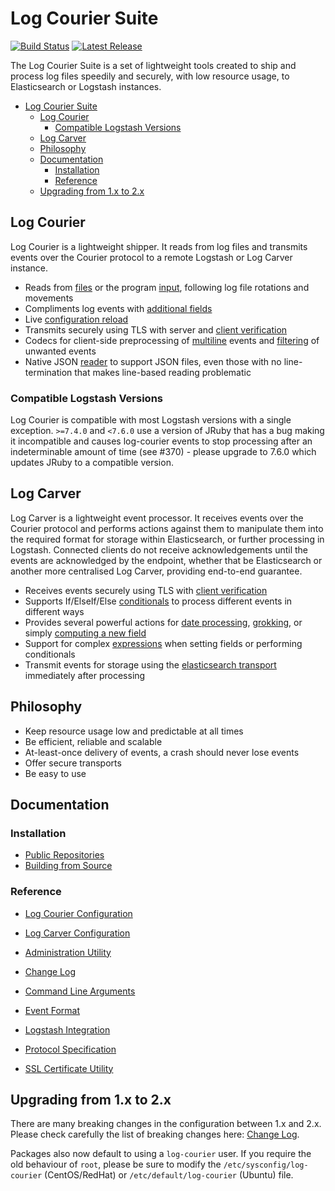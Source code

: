 # Log Courier Suite

[![Build Status](https://img.shields.io/github/workflow/status/driskell/log-courier/CI.svg?label=CI)](https://travis-ci.org/driskell/log-courier)
[![Latest Release](https://img.shields.io/github/release/driskell/log-courier.svg)](https://github.com/driskell/log-courier/releases/latest)

The Log Courier Suite is a set of lightweight tools created to ship and process
log files speedily and securely, with low resource usage, to Elasticsearch or
Logstash instances.

- [Log Courier Suite](#log-courier-suite)
  - [Log Courier](#log-courier)
    - [Compatible Logstash Versions](#compatible-logstash-versions)
  - [Log Carver](#log-carver)
  - [Philosophy](#philosophy)
  - [Documentation](#documentation)
    - [Installation](#installation)
    - [Reference](#reference)
  - [Upgrading from 1.x to 2.x](#upgrading-from-1x-to-2x)

## Log Courier

Log Courier is a lightweight shipper. It reads from log files and transmits events over the Courier protocol to a remote Logstash or Log Carver instance.

- Reads from [files](docs/log-courier/Configuration.md#files) or the program [input](docs/log-courier/Configuration.md#stdin), following log file rotations and movements
- Compliments log events with [additional fields](docs/log-courier/Configuration.md#fields)
- Live [configuration reload](docs/log-courier/Configuration.md#reloading-configuration)
- Transmits securely using TLS with server and [client verification](docs/log-courier/Configuration.md#ssl-certificate)
- Codecs for client-side preprocessing of [multiline](docs/log-courier/codecs/Multiline.md) events and [filtering](docs/log-courier/codecs/Filter.md) of unwanted events
- Native JSON [reader](docs/log-courier/Configuration.md#reader) to support JSON files, even those with no line-termination that makes line-based reading problematic

### Compatible Logstash Versions

Log Courier is compatible with most Logstash versions with a single exception. `>=7.4.0` and `<7.6.0` use a version of JRuby that has a bug making it incompatible and causes log-courier events to stop processing after an indeterminable amount of time (see #370) - please upgrade to 7.6.0 which updates JRuby to a compatible version.

## Log Carver

Log Carver is a lightweight event processor. It receives events over the Courier protocol and performs actions against them to manipulate them into the required format for storage within Elasticsearch, or further processing in Logstash. Connected clients do not receive acknowledgements until the events are acknowledged by the endpoint, whether that be Elasticsearch or another more centralised Log Carver, providing end-to-end guarantee.

- Receives events securely using TLS with [client verification](docs/log-carver/Configuration.md#ssl-client-ca-receiver)
- Supports If/ElseIf/Else [conditionals](docs/log-carver/Configuration.md#conditionals) to process different events in different ways
- Provides several powerful actions for [date processing](docs/log-carver/actions/Date.md), [grokking](docs/log-carver/actions/Grok.md), or simply [computing a new field](docs/log-carver/actions/SetField.md)
- Support for complex [expressions](docs/log-carver/Configuration.md#expression) when setting fields or performing conditionals
- Transmit events for storage using the [elasticsearch transport](docs/log-carver/Configuration.md#transport) immediately after processing

## Philosophy

- Keep resource usage low and predictable at all times
- Be efficient, reliable and scalable
- At-least-once delivery of events, a crash should never lose events
- Offer secure transports
- Be easy to use

## Documentation

### Installation

- [Public Repositories](docs/PublicRepositories.md)
- [Building from Source](docs/BuildingFromSource.md)

### Reference

- [Log Courier Configuration](docs/log-courier/Configuration.md)
- [Log Carver Configuration](docs/log-carver/Configuration.md)

- [Administration Utility](docs/AdministrationUtility.md)
- [Change Log](CHANGELOG.md)
- [Command Line Arguments](docs/CommandLineArguments.md)
- [Event Format](docs/Events.md)
- [Logstash Integration](docs/LogstashIntegration.md)
- [Protocol Specification](docs/Protocol.md)
- [SSL Certificate Utility](docs/SSLCertificateUtility.md)

## Upgrading from 1.x to 2.x

There are many breaking changes in the configuration between 1.x and 2.x. Please
check carefully the list of breaking changes here:
[Change Log](CHANGELOG.md#200).

Packages also now default to using a `log-courier` user. If you require the old
behaviour of `root`, please be sure to modify the `/etc/sysconfig/log-courier`
(CentOS/RedHat) or `/etc/default/log-courier` (Ubuntu) file.
